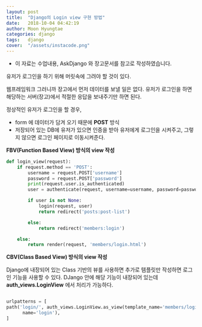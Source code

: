 ```yaml
---
layout: post
title:  "Django의 Login view 구현 방법"
date:   2018-10-04 04:42:19
author: Moon Hyungtae
categories: django
tags:	django
cover:  "/assets/instacode.png"
---
```


- 이 자료는 수업내용, AskDjango 와 장고문서를 참고로 작성하였습니다.

유저가 로그인을 하기 위해 머릿속에 그려야 할 것이 있다.

웹프레임워크 그러니까 장고에서 먼저 데이터를 보낼 일은 없다. 유저가 로그인을 하면 해당하는 서버(장고)에서 적절한 응답을 보내주기만 하면 된다.

정상적인 유저가 로그인을 할 경우,
- form 에 데이터가 담겨 오기 때문에 **POST** 방식
- 저장되어 있는 DB에 유저가 있으면 인증을 받아 유저에게 로그인을 시켜주고, 그렇지 않으면 로그인 페이지로 이동시켜준다.

**FBV(Function Based View) 방식의 view 작성**

```python
def login_view(request):
    if request.method == 'POST':
        username = request.POST['username']
        password = request.POST['password']
        print(request.user.is_authenticated)
        user = authenticate(request, username=username, password=password)

        if user is not None:
            login(request, user)
            return redirect('posts:post-list')

        else:
            return redirect('members:login')

    else:
        return render(request, 'members/login.html')

```

**CBV(Class Based View) 방식의 view 작성**

Django에 내장되어 있는 Class 기반의 뷰를 사용하면 추가로 템플릿만 작성하면 로그인 기능을 사용할 수 있다.
DJango 안에 해당 기능이 내장되어 있는데 **auth_views.LoginView** 에서 처리가 가능하다.

```python

urlpatterns = [
path('login/', auth_views.LoginView.as_view(template_name='members/login.html'),
      name='login'),
]
```
